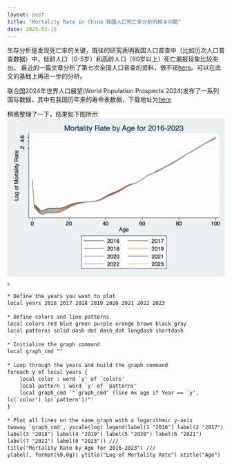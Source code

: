 ```yaml
---
layout: post
title: "Mortality Rate in China 我国人口死亡率分析的相关问题"
date: 2025-02-15
---
```


生存分析是发现死亡率的关键，既往的研究表明我国人口普查中（比如历次人口普查数据）中，低龄人口（0-5岁）和高龄人口（60岁以上）死亡漏报现象比较突出。
最近的一篇文章分析了第七次全国人口普查的资料，很不错[here](/documents/第七次人口普查数据死亡水平估计.pdf)。可以在此文的基础上再进一步的分析。

联合国2024年世界人口展望(World Population Prospects 2024)发布了一系列国际数据，其中有我国历年来的寿命表数据，下载地址为[here](https://population.un.org/wpp/downloads?folder=Standard%20Projections&group=CSV%20format)


稍微整理了一下，结果如下图所示![图1](/figures/mortalityRate2016-2023.png)。

```{Stata}
* Define the years you want to plot
local years 2016 2017 2018 2019 2020 2021 2022 2023

* Define colors and line patterns
local colors red blue green purple orange brown black gray
local patterns solid dash dot dash_dot longdash shortdash

* Initialize the graph command
local graph_cmd ""

* Loop through the years and build the graph command
foreach y of local years {
    local color : word `y' of `colors'
    local pattern : word `y' of `patterns'
    local graph_cmd `"`graph_cmd' (line mx age if Year == `y', lc(`color') lp(`pattern'))"'
}

* Plot all lines on the same graph with a logarithmic y-axis
twoway `graph_cmd', yscale(log) legend(label(1 "2016") label(2 "2017") label(3 "2018") label(4 "2019") label(5 "2020") label(6 "2021") label(7 "2022") label(8 "2023")) ///
title("Mortality Rate by Age for 2016-2023") ///
ylabel(, format(%9.0g)) ytitle("Log of Mortality Rate") xtitle("Age")
```
